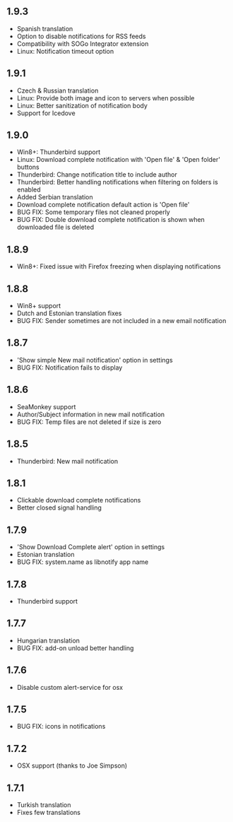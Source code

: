 ## 1.9.3
  - Spanish translation
  - Option to disable notifications for RSS feeds
  - Compatibility with SOGo Integrator extension
  - Linux: Notification timeout option

## 1.9.1
  - Czech & Russian translation
  - Linux: Provide both image and icon to servers when possible
  - Linux: Better sanitization of notification body
  - Support for Icedove

## 1.9.0
  - Win8+: Thunderbird support
  - Linux: Download complete notification with 'Open file' & 'Open folder' buttons
  - Thunderbird: Change notification title to include author
  - Thunderbird: Better handling notifications when filtering on folders is enabled
  - Added Serbian translation
  - Download complete notification default action is 'Open file'
  - BUG FIX: Some temporary files not cleaned properly
  - BUG FIX: Double download complete notification is shown when downloaded file is deleted

## 1.8.9
  - Win8+: Fixed issue with Firefox freezing when displaying notifications

## 1.8.8
  - Win8+ support
  - Dutch and Estonian translation fixes
  - BUG FIX: Sender sometimes are not included in a new email notification

## 1.8.7
  - 'Show simple New mail notification' option in settings
  - BUG FIX: Notification fails to display

## 1.8.6
  - SeaMonkey support
  - Author/Subject information in new mail notification
  - BUG FIX: Temp files are not deleted if size is zero

## 1.8.5
  - Thunderbird: New mail notification

## 1.8.1
  - Clickable download complete notifications
  - Better closed signal handling

## 1.7.9
  - 'Show Download Complete alert' option in settings
  - Estonian translation
  - BUG FIX: system.name as libnotify app name

## 1.7.8
  - Thunderbird support

## 1.7.7
  - Hungarian translation
  - BUG FIX: add-on unload better handling

## 1.7.6
  - Disable custom alert-service for osx

## 1.7.5
  - BUG FIX: icons in notifications

## 1.7.2
  - OSX support (thanks to Joe Simpson)

## 1.7.1
  - Turkish translation
  - Fixes few translations
